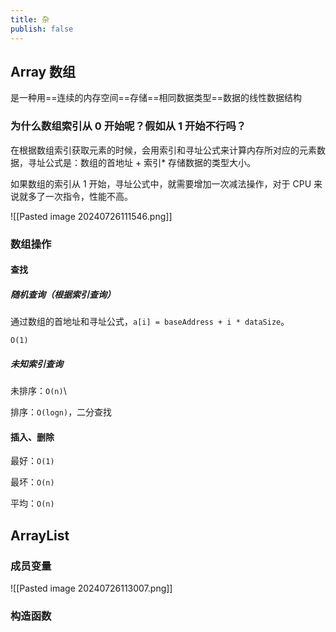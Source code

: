 ```yaml
---
title: 杂
publish: false
---
```


## Array 数组

是一种用==连续的内存空间==存储==相同数据类型==数据的线性数据结构

### 为什么数组索引从 0 开始呢？假如从 1 开始不行吗？

在根据数组索引获取元素的时候，会用索引和寻址公式来计算内存所对应的元素数据，寻址公式是：数组的首地址 + 索引\* 存储数据的类型大小。

如果数组的索引从 1 开始，寻址公式中，就需要增加一次减法操作，对于 CPU 来说就多了一次指令，性能不高。

![[Pasted image 20240726111546.png]]

### 数组操作

#### 查找

##### 随机查询（根据索引查询）

通过数组的首地址和寻址公式，`a[i] = baseAddress + i * dataSize`。

`O(1)`

##### 未知索引查询

未排序：`O(n)`\

排序：`O(logn)`，二分查找

#### 插入、删除

最好：`O(1)`

最坏：`O(n)`

平均：`O(n)`

## ArrayList

### 成员变量

![[Pasted image 20240726113007.png]]

### 构造函数
